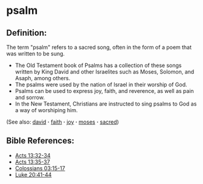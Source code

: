 # psalm #

## Definition: ##

The term "psalm" refers to a sacred song, often in the form of a poem that was written to be sung.

* The Old Testament book of Psalms has a collection of these songs written by King David and other Israelites such as Moses, Solomon, and Asaph, among others.
* The psalms were used by the nation of Israel in their worship of God.
* Psalms can be used to express joy, faith, and reverence, as well as pain and sorrow.
* In the New Testament, Christians are instructed to sing psalms to God as a way of worshiping him.

(See also: [david](../other/david.md) **·** [faith](../kt/faith.md) **·** [joy](../kt/joy.md) **·** [moses](../other/moses.md) **·** [sacred](../other/sacred.md))

## Bible References: ##

* [Acts 13:32-34](https://door43.org/en/bible/notes/act/13/32)
* [Acts 13:35-37](https://door43.org/en/bible/notes/act/13/35)
* [Colossians 03:15-17](https://door43.org/en/bible/notes/col/03/15)
* [Luke 20:41-44](https://door43.org/en/bible/notes/luk/20/41)

